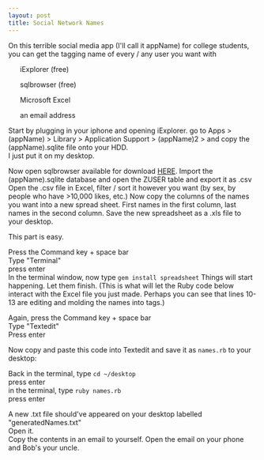 ```yaml
---
layout: post
title: Social Network Names
---
```


On this terrible social media app (I'll call it appName) for college students, you can get the tagging name of every / any user you want with

<ul> iExplorer (free)</ul>
<ul> sqlbrowser (free)</ul>
<ul> Microsoft Excel</ul>
<ul> an email address</ul>


Start by plugging in your iphone and opening iExplorer.
go to Apps > (appName) > Library > Application Support > (appName)2 > and copy the (appName).sqlite file onto your HDD.<br>
I just put it on my desktop.

Now open sqlbrowser available for download <a href="https://github.com/sqlitebrowser/sqlitebrowser" target="_blank">HERE</a>.
Import the (appName).sqlite database and open the ZUSER table and export it as .csv
Open the .csv file in Excel, filter / sort it however you want (by sex, by people who have >10,000 likes, etc.) Now copy the columns of the names you want into a new spread sheet. First names in the first column, last names in the second column. Save the new spreadsheet as a .xls file to your desktop.

This part is easy.

Press the Command key + space bar <br>
Type "Terminal" <br>
press enter <br>
In the terminal window, now type `gem install spreadsheet`
Things will start happening. Let them finish.
(This is what will let the Ruby code below interact with the Excel file you just made. Perhaps you can see that lines 10-13 are editing and molding the names into tags.)

Again, press the Command key + space bar <br>
Type "Textedit"<br>
Press enter<br>

Now copy and paste this code into Textedit and save it as `names.rb`
to your desktop:

<script src="https://gist.github.com/Nsiemer/6874251458cfcb7cc356.js"></script>


Back in the terminal, type `cd ~/desktop` <br>
press enter <br>
in the terminal, type `ruby names.rb` <br>
press enter <br>

A new .txt file should've appeared on your desktop labelled "generatedNames.txt"<br>
Open it. <br>Copy the contents in an email to yourself. Open the email on your phone and Bob's your uncle.
